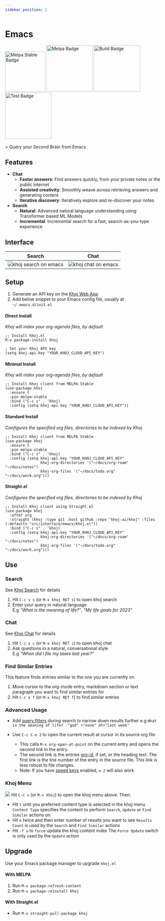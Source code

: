 ```yaml
---
sidebar_position: 2
---
```


# Emacs

<img src="https://stable.melpa.org/packages/khoj-badge.svg" width="130" alt="Melpa Stable Badge" />
<img src="https://melpa.org/packages/khoj-badge.svg" width="150" alt="Melpa Badge" />

<img src="https://github.com/khoj-ai/khoj/actions/workflows/build_khoj_el.yml/badge.svg" width="150" alt="Build Badge" />
<img src="https://github.com/khoj-ai/khoj/actions/workflows/test_khoj_el.yml/badge.svg" width="150" alt="Test Badge" />

<br />
<br />
> Query your Second Brain from Emacs

## Features
- **Chat**
  - **Faster answers**: Find answers quickly, from your private notes or the public internet
  - **Assisted creativity**: Smoothly weave across retrieving answers and generating content
  - **Iterative discovery**: Iteratively explore and re-discover your notes
- **Search**
  - **Natural**: Advanced natural language understanding using Transformer based ML Models
  - **Incremental**: Incremental search for a fast, search-as-you-type experience

## Interface

| Search | Chat |
|:------:|:----:|
| ![khoj search on emacs](/img/khoj_search_on_emacs.png) | ![khoj chat on emacs](/img/khoj_chat_on_emacs.png) |

## Setup
1. Generate an API key on the [Khoj Web App](https://app.khoj.dev/config#clients)
2. Add below snippet to your Emacs config file, usually at `~/.emacs.d/init.el`


#### **Direct Install**
*Khoj will index your org-agenda files, by default*

```elisp
;; Install Khoj.el
M-x package-install khoj

; Set your Khoj API key
(setq khoj-api-key "YOUR_KHOJ_CLOUD_API_KEY")
```

#### **Minimal Install**
*Khoj will index your org-agenda files, by default*

```elisp
;; Install Khoj client from MELPA Stable
(use-package khoj
  :ensure t
  :pin melpa-stable
  :bind ("C-c s" . 'khoj)
  :config (setq khoj-api-key "YOUR_KHOJ_CLOUD_API_KEY"))
```

#### **Standard Install**
*Configures the specified org files, directories to be indexed by Khoj*

```elisp
;; Install Khoj client from MELPA Stable
(use-package khoj
  :ensure t
  :pin melpa-stable
  :bind ("C-c s" . 'khoj)
  :config (setq khoj-api-key "YOUR_KHOJ_CLOUD_API_KEY"
                khoj-org-directories '("~/docs/org-roam" "~/docs/notes")
                khoj-org-files '("~/docs/todo.org" "~/docs/work.org")))
```

#### **Straight.el**
*Configures the specified org files, directories to be indexed by Khoj*

```elisp
;; Install Khoj client using Straight.el
(use-package khoj
  :after org
  :straight (khoj :type git :host github :repo "khoj-ai/khoj" :files (:defaults "src/interface/emacs/khoj.el"))
  :bind ("C-c s" . 'khoj)
  :config (setq khoj-api-key "YOUR_KHOJ_CLOUD_API_KEY"
                khoj-org-directories '("~/docs/org-roam" "~/docs/notes")
                khoj-org-files '("~/docs/todo.org" "~/docs/work.org")))
```

## Use
### Search
See [Khoj Search](/features/search.md) for details
1. Hit  `C-c s s` (or `M-x khoj RET s`) to open khoj search
2. Enter your query in natural language<br/>
  E.g *"What is the meaning of life?"*, *"My life goals for 2023"*

### Chat
See [Khoj Chat](/features/chat.md) for details
1. Hit `C-c s c` (or `M-x khoj RET c`) to open khoj chat
2. Ask questions in a natural, conversational style<br/>
  E.g *"When did I file my taxes last year?"*

### Find Similar Entries
This feature finds entries similar to the one you are currently on.
1. Move cursor to the org-mode entry, markdown section or text paragraph you want to find similar entries for
2. Hit `C-c s f` (or `M-x khoj RET f`) to find similar entries

### Advanced Usage
- Add [query filters](https://github.com/khoj-ai/khoj/#query-filters) during search to narrow down results further
  e.g `What is the meaning of life? -"god" +"none" dt>"last week"`

- Use `C-c C-o 2` to open the current result at cursor in its source org file
  - This calls `M-x org-open-at-point` on the current entry and opens the second link in the entry.
  - The second link is the entries [org-id](https://orgmode.org/manual/Handling-Links.html#FOOT28), if set, or the heading text.
    The first link is the line number of the entry in the source file. This link is less robust to file changes.
  - Note: If you have [speed keys](https://orgmode.org/manual/Speed-Keys.html) enabled, `o 2` will also work

### Khoj Menu
![](/img/khoj_emacs_menu.png)
Hit `C-c s` (or `M-x khoj`) to open the khoj menu above. Then:
- Hit `t` until you preferred content type is selected in the khoj menu
  `Content Type` specifies the content to perform `Search`, `Update` or `Find Similar` actions on
- Hit `n` twice and then enter number of results you want to see
  `Results Count` is used by the `Search` and `Find Similar` actions
- Hit `-f u` to `force` update the khoj content index
  The `Force Update` switch is only used by the `Update` action

## Upgrade
Use your Emacs package manager to upgrade `khoj.el`
<!-- tabs:start -->

#### **With MELPA**
1. Run `M-x package-refresh-content`
2. Run `M-x package-reinstall khoj`

#### **With Straight.el**
- Run `M-x straight-pull-package khoj`

<!-- tabs:end -->
